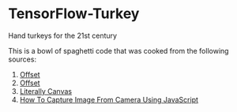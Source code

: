 # TensorFlow-Turkey
Hand turkeys for the 21st century

This is a bowl of spaghetti code that was cooked from the following sources:
1. [Offset](https://github.com/tensorflow/tfjs-models/tree/master/handpose)
2. [Offset](https://github.com/w8r/polygon-offset)
3. [Literally Canvas](http://literallycanvas.com/)
4. [How To Capture Image From Camera Using JavaScript](https://html5.tutorials24x7.com/blog/how-to-capture-image-from-camera)
